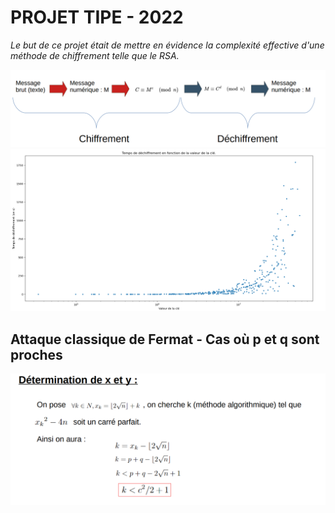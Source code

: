 # PROJET TIPE - 2022

*Le but de ce projet était de mettre en évidence la complexité effective d'une méthode de chiffrement telle que le RSA.*

![principe](/principe.png)
![log](./log.png)

## Attaque classique de Fermat - Cas où p et q sont proches

![](./attaque_de_Fermat.png)
